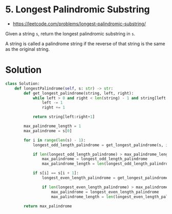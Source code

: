 # 5. Longest Palindromic Substring

- https://leetcode.com/problems/longest-palindromic-substring/

Given a string `s`, return the longest palindromic substring in `s`.

A string is called a palindrome string if the reverse of that string is the same as the original string.

# Solution

```python
class Solution:
    def longestPalindrome(self, s: str) -> str:
        def get_longest_palindrome(string, left, right):
            while left > 0 and right < len(string) - 1 and string[left - 1] == string[right + 1]:
                left -= 1
                right += 1

            return string[left:right+1]

        max_palindrome_length = 1
        max_palindrome = s[0]

        for i in range(len(s) - 1):
            longest_odd_length_palindrome = get_longest_palindrome(s, i, i)

            if len(longest_odd_length_palindrome) > max_palindrome_length:
                max_palindrome = longest_odd_length_palindrome
                max_palindrome_length = len(longest_odd_length_palindrome)

            if s[i] == s[i + 1]:
                longest_even_length_palindrome = get_longest_palindrome(s, i, i + 1)

                if len(longest_even_length_palindrome) > max_palindrome_length:
                    max_palindrome = longest_even_length_palindrome
                    max_palindrome_length = len(longest_even_length_palindrome)

        return max_palindrome
```
